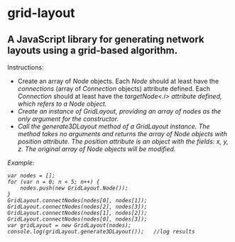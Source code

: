 grid-layout
===========

A JavaScript library for generating network layouts using a grid-based algorithm.
-----------

Instructions:
<ul>
<li>Create an array of <i>Node</i> objects. Each <i>Node</i> should at least have the <i>connections</i> (array of <i>Connection</i> objects) attribute defined. Each <i>Connection</i> should at least have the <i>targetNode<.i> attribute defined, which refers to a <i>Node</i> object.</li>
<li>Create an instance of <i>GridLayout</i>, providing an array of nodes as the only argument for the constructor.</li>
<li>Call the <i>generate3DLayout</i> method of a <i>GridLayout</i> instance. The method takes no arguments and returns the array of <i>Node</i> objects with <i>position</i> attribute. The <i>position</i> attribute is an object with the fields: <i>x</i>, <i>y</i>, <i>z</i>. The original array of <i>Node</i> objects will be modified.</li>
</ul>

Example:
<pre><code>var nodes = [];
for (var n = 0; n &#60 5; n++) {
    nodes.push(new GridLayout.Node());
}
GridLayout.connectNodes(nodes[0], nodes[1]);
GridLayout.connectNodes(nodes[2], nodes[3]);
GridLayout.connectNodes(nodes[1], nodes[2]);
GridLayout.connectNodes(nodes[0], nodes[3]);
var gridLayout = new GridLayout(nodes);
console.log(gridLayout.generate3DLayout());   //log results</code></pre>
